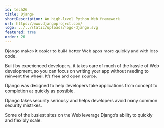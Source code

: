 ```yaml
---
id: tech26
title: Django
shortDescription: An high-level Python Web framework
url: https://www.djangoproject.com/
logo: ../../static/uploads/logo-django.svg
featured: true
order: 26
---
```

Django makes it easier to build better Web apps more quickly and with less code.

Built by experienced developers, it takes care of much of the hassle of Web development, so you can focus on writing your app without needing to reinvent the wheel. It’s free and open source.
 
Django was designed to help developers take applications from concept to completion as quickly as possible.

Django takes security seriously and helps developers avoid many common security mistakes.

Some of the busiest sites on the Web leverage Django’s ability to quickly and flexibly scale.